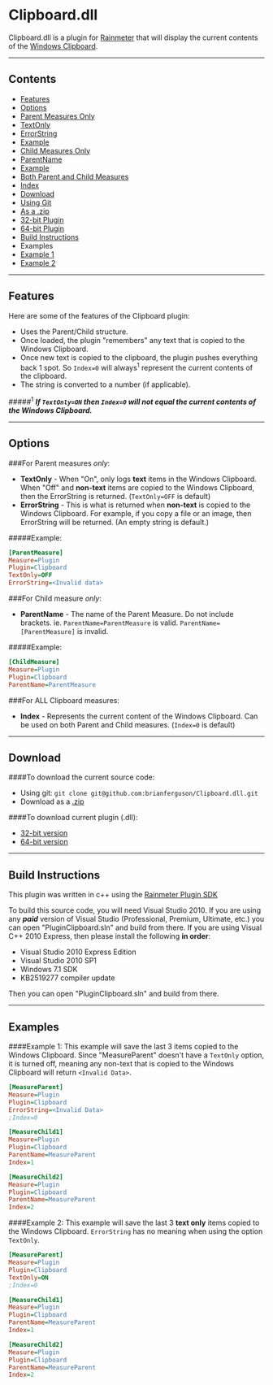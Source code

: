 Clipboard.dll
=============

Clipboard.dll is a plugin for [Rainmeter](http://www.rainmeter.net) that will display the current contents of the [Windows Clipboard](http://en.wikipedia.org/wiki/Clipboard_%28computing%29#Microsoft_Windows).

---
Contents
-

* [Features](https://github.com/brianferguson/Clipboard.dll#Features)
* [Options](https://github.com/brianferguson/Clipboard.dll#Options)
 * [Parent Measures Only](https://github.com/brianferguson/Clipboard.dll#Parent)
  * [TextOnly](https://github.com/brianferguson/Clipboard.dll#TextOnly)
  * [ErrorString](https://github.com/brianferguson/Clipboard.dll#ErrorString)
  * [Example](https://github.com/brianferguson/Clipboard.dll#ParentExample)
 * [Child Measures Only](https://github.com/brianferguson/Clipboard.dll#Child)
  * [ParentName](https://github.com/brianferguson/Clipboard.dll#ParentName)
  * [Example](https://github.com/brianferguson/Clipboard.dll#ChildExample)
 * [Both Parent and Child Measures](https://github.com/brianferguson/Clipboard.dll#Both)
  * [Index](https://github.com/brianferguson/Clipboard.dll#Index)
* [Download](https://github.com/brianferguson/Clipboard.dll#Download)
 * [Using Git](https://github.com/brianferguson/Clipboard.dll#Git)
 * [As a .zip](https://github.com/brianferguson/Clipboard.dll#Zip)
 * [32-bit Plugin](https://github.com/brianferguson/Clipboard.dll#32)
 * [64-bit Plugin](https://github.com/brianferguson/Clipboard.dll#64)
* [Build Instructions](https://github.com/brianferguson/Clipboard.dll#Build-Instructions)
* Examples
 * [Example 1](https://github.com/brianferguson/Clipboard.dll#Example1)
 * [Example 2](https://github.com/brianferguson/Clipboard.dll#Example2)

---
Features
-
Here are some of the features of the Clipboard plugin:

* Uses the Parent/Child structure.
* Once loaded, the plugin "remembers" any text that is copied to the Windows Clipboard.
* Once new text is copied to the clipboard, the plugin pushes everything back 1 spot. So `Index=0` will always<sup>1</sup> represent the current contents of the clipboard.
* The string is converted to a number (if applicable).

#####<sup>1</sup> _**If `TextOnly=ON` then `Index=0` will not equal the current contents of the Windows Clipboard.**_

---
Options
-
<a name="Parent" class="anchor" href="#Parent"><span class="mini-icon mini-icon-link"></span></a>###For Parent measures *only*:

* <a name="TextOnly" class="anchor" href="#TextOnly"><span class="mini-icon mini-icon-link"></span></a>**TextOnly** - When "On", only logs **text** items in the Windows Clipboard. When "Off" and **non-text** items are copied to the Windows Clipboard, then the ErrorString is returned. (`TextOnly=OFF` is default)
* <a name="ErrorString" class="anchor" href="#ErrorString"><span class="mini-icon mini-icon-link"></span></a>**ErrorString** - This is what is returned when **non-text** is copied to the Windows Clipboard. For example, if you copy a file or an image, then ErrorString will be returned. (An empty string is default.)

<a name="ParentExample" class="anchor" href="#ParentExample"><span class="mini-icon mini-icon-link"></span></a>#####Example:
```ini
[ParentMeasure]
Measure=Plugin
Plugin=Clipboard
TextOnly=OFF
ErrorString=<Invalid data>
```

<a name="Child" class="anchor" href="#Child"><span class="mini-icon mini-icon-link"></span></a>###For Child measure *only*:

* <a name="ParentName" class="anchor" href="#ParentName"><span class="mini-icon mini-icon-link"></span></a>**ParentName** - The name of the Parent Measure. Do not include brackets. ie. `ParentName=ParentMeasure` is valid. `ParentName=[ParentMeasure]` is invalid.

<a name="ChildExample" class="anchor" href="#ChildExample"><span class="mini-icon mini-icon-link"></span></a>#####Example:
```ini
[ChildMeasure]
Measure=Plugin
Plugin=Clipboard
ParentName=ParentMeasure
```

<a name="Both" class="anchor" href="#Both"><span class="mini-icon mini-icon-link"></span></a>###For ALL Clipboard measures:

* <a name="Index" class="anchor" href="#Index"><span class="mini-icon mini-icon-link"></span></a>**Index** - Represents the current content of the Windows Clipboard. Can be used on both Parent and Child measures. (`Index=0` is default)

---
Download
-
####To download the current source code:

* <a name="Git" class="anchor" href="#Git"><span class="mini-icon mini-icon-link"></span></a>Using git: `git clone git@github.com:brianferguson/Clipboard.dll.git`
* <a name="Zip" class="anchor" href="#Zip"><span class="mini-icon mini-icon-link"></span></a>Download as a [.zip](https://github.com/brianferguson/Clipboard.dll/zipball/master)

####To download current plugin (.dll):

* <a name="32" class="anchor" href="#32"><span class="mini-icon mini-icon-link"></span></a>[32-bit version](https://github.com/brianferguson/Clipboard.dll/blob/master/PluginClipboard/x32/Release/Clipboard.dll)
* <a name="64" class="anchor" href="#64"><span class="mini-icon mini-icon-link"></span></a>[64-bit version](https://github.com/brianferguson/Clipboard.dll/blob/master/PluginClipboard/x64/Release/Clipboard.dll)

---
Build Instructions
-
This plugin was written in c++ using the [Rainmeter Plugin SDK](https://github.com/rainmeter/rainmeter-plugin-sdk)

To build this source code, you will need Visual Studio 2010. If you are using any _**paid**_ version of Visual Studio (Professional, Premium, Ultimate, etc.) you can open "PluginClipboard.sln" and build from there. If you are using Visual C++ 2010 Express, then please install the following **in order**:

 * Visual Studio 2010 Express Edition
 * Visual Studio 2010 SP1
 * Windows 7.1 SDK
 * KB2519277 compiler update

Then you can open "PluginClipboard.sln" and build from there.

---
Examples
-

<a name="Example1" class="anchor" href="#Example1"><span class="mini-icon mini-icon-link"></span></a>####Example 1:
This example will save the last 3 items copied to the Windows Clipboard. Since "MeasureParent" doesn't have a `TextOnly` option, it is turned off, meaning any non-text that is copied to the Windows Clipboard will return `<Invalid Data>`.

```ini
[MeasureParent]
Measure=Plugin
Plugin=Clipboard
ErrorString=<Invalid Data>
;Index=0

[MeasureChild1]
Measure=Plugin
Plugin=Clipboard
ParentName=MeasureParent
Index=1

[MeasureChild2]
Measure=Plugin
Plugin=Clipboard
ParentName=MeasureParent
Index=2
```

<a name="Example2" class="anchor" href="#Example2"><span class="mini-icon mini-icon-link"></span></a>####Example 2:
This example will save the last 3 **text only** items copied to the Windows Clipboard. `ErrorString` has no meaning when using the option `TextOnly`.

```ini
[MeasureParent]
Measure=Plugin
Plugin=Clipboard
TextOnly=ON
;Index=0

[MeasureChild1]
Measure=Plugin
Plugin=Clipboard
ParentName=MeasureParent
Index=1

[MeasureChild2]
Measure=Plugin
Plugin=Clipboard
ParentName=MeasureParent
Index=2
```
